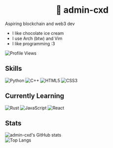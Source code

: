 <h1 align="center">👋 admin-cxd</h1>

Aspiring blockchain and web3 dev

- I like chocolate ice cream
- I use Arch (btw) and Vim
- I like programming :3

![Profile Views](https://komarev.com/ghpvc/?username=admin-cxd&color=blue&style=flat-square)

## Skills
![Python](https://img.shields.io/badge/Python-3776AB?style=for-the-badge&logo=python&logoColor=white)
![C++](https://img.shields.io/badge/C++-00599C?style=for-the-badge&logo=cplusplus&logoColor=white)
![HTML5](https://img.shields.io/badge/HTML5-E34F26?style=for-the-badge&logo=html5&logoColor=white)
![CSS3](https://img.shields.io/badge/CSS3-1572B6?style=for-the-badge&logo=css3&logoColor=white)


## Currently Learning
![Rust](https://img.shields.io/badge/Rust-000000?style=for-the-badge&logo=rust&logoColor=white)
![JavaScript](https://img.shields.io/badge/JavaScript-F7DF1E?style=for-the-badge&logo=javascript&logoColor=black)
![React](https://img.shields.io/badge/React-20232A?style=for-the-badge&logo=react&logoColor=61DAFB)


## Stats
![admin-cxd's GitHub stats](https://github-readme-stats.vercel.app/api?username=admin-cxd&show_icons=true&theme=radical)  
![Top Langs](https://github-readme-stats.vercel.app/api/top-langs/?username=admin-cxd&layout=compact&theme=radical)  


